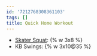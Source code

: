 ```yaml
---
id: '7212768308361103'
tags: []
title: Quick Home Workout
---
```


- [Skater Squat](http://strengthandconditioningfitness.com/my-favorite-exercise-of-2013/): {% w 3x8 %}
- KB Swings: {% w 3x10@35 %}
